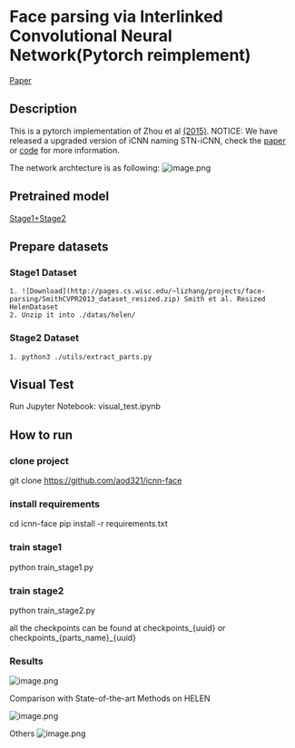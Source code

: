 # Face parsing via Interlinked Convolutional Neural Network(Pytorch reimplement) 
[Paper](https://arxiv.org/abs/1806.02479)


## Description   
This is a pytorch implementation of Zhou et al [(2015)](https://arxiv.org/abs/1806.02479).
NOTICE: We have released a upgraded version of iCNN naming STN-iCNN, check the [paper](https://arxiv.org/abs/2002.04831) or [code](https://github.com/aod321/stn-icnn) for more information.

The network archtecture is as following:
![image.png](https://i.loli.net/2020/07/11/uysz8nKw3VTAEpe.png)

## Pretrained model
[Stage1+Stage2](https://github.com/aod321/icnn-face/blob/master/utils/test_model_5.zip?raw=true)
   
## Prepare datasets
### Stage1 Dataset
    1. ![Download](http://pages.cs.wisc.edu/~lizhang/projects/face-parsing/SmithCVPR2013_dataset_resized.zip) Smith et al. Resized HelenDataset 
    2. Unzip it into ./datas/helen/
### Stage2 Dataset
    1. python3 ./utils/extract_parts.py

## Visual Test
 Run Jupyter Notebook: visual_test.ipynb
    
## How to run

### clone project   
git clone https://github.com/aod321/icnn-face

### install requirements
cd icnn-face
pip install -r requirements.txt

### train stage1
python train_stage1.py

### train stage2
python train_stage2.py

all the checkpoints can be found at checkpoints_{uuid} or checkpoints_{parts_name}_{uuid}

### Results
![image.png](https://i.loli.net/2020/07/11/7uq3ZTU9aXGsfCc.png)

Comparison with State-of-the-art Methods on HELEN

![image.png](https://i.loli.net/2020/07/11/EcjnUa3GkdPDZSg.png)

Others
![image.png](https://i.loli.net/2020/07/11/9zJunZrc8EpbwNm.png)
